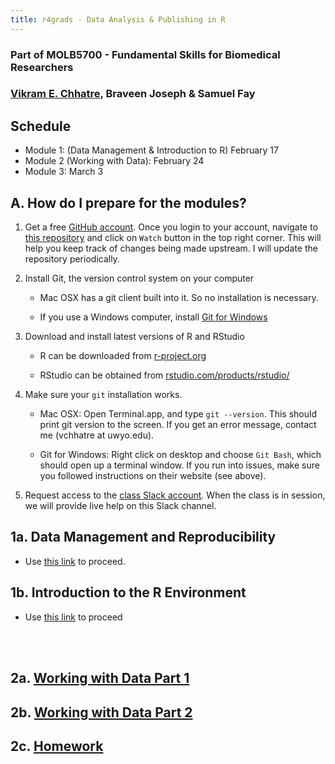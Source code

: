 ```yaml
---
title: r4grads - Data Analysis & Publishing in R
---
```


### Part of MOLB5700 - Fundamental Skills for Biomedical Researchers

### [Vikram E. Chhatre](https://vc.popgen.org), Braveen Joseph & Samuel Fay

## Schedule
- Module 1: (Data Management & Introduction to R) February 17
- Module 2 (Working with Data): February 24
- Module 3: March 3


## A. How do I prepare for the modules?

1. Get a free [GitHub account](https://github.com). Once you
login to your account, navigate to [this
repository](https://github.com/wyoibc/r4grads) and click on ``Watch`` button in
the top right corner. This will help you keep track of changes being made
upstream. I will update the repository periodically.

2. Install Git, the version control system on your computer

	- Mac OSX has a git client built into it. So no installation is
	  necessary.
	
	- If you use a Windows computer, install [Git for Windows](https://gitforwindows.org/)

3. Download and install latest versions of R and RStudio

	- R can be downloaded from [r-project.org](https://r-project.org)

	- RStudio can be obtained from [rstudio.com/products/rstudio/](https://rstudio.com/products/rstudio/)


4. Make sure your ``git`` installation works.

	- Mac OSX: Open Terminal.app, and type ``git --version``. This should
	  print git version to the screen. If you get an error message, contact
me (vchhatre at uwyo.edu).

	- Git for Windows: Right click on desktop and choose ``Git Bash``,
	  which should open up a terminal window. If you run into issues, make
sure you followed instructions on their website (see above).


5. Request access to the [class Slack
account](https://join.slack.com/t/r4grads/shared_invite/zt-licfgnic-caJdAqZHi~kVHD5dPGCiag).
When the class is in session, we will provide live help on this Slack channel.  



## 1a. Data Management and Reproducibility

- Use [this link](mod1/1-data-management/index.html) to proceed.


## 1b. Introduction to the R Environment

- Use [this link](mod1/2-intro-R/index.html) to proceed


<br><br>

## 2a. [Working with Data Part 1](mod2/workdata1.html)

## 2b. [Working with Data Part 2](mod2/workdata2.html)

## 2c. [Homework](mod2/hw.html)


